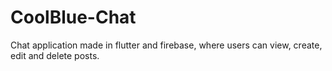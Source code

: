 # CoolBlue-Chat
Chat application made in flutter and firebase, where users can view, create, edit and delete posts.
